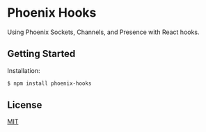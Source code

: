 # Phoenix Hooks

Using Phoenix Sockets, Channels, and Presence with React hooks.

## Getting Started


Installation:
```bash
$ npm install phoenix-hooks
```


## License

[MIT](./LICENSE)